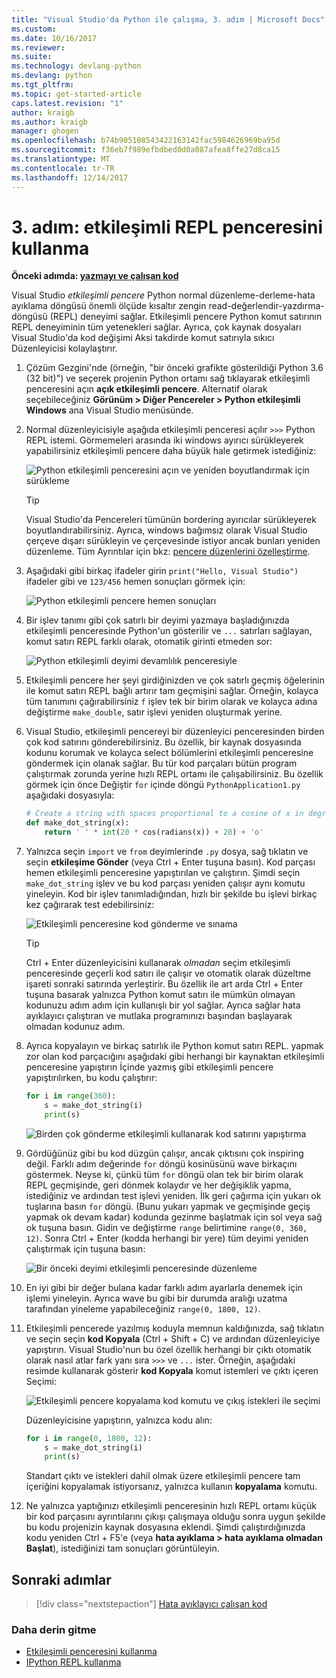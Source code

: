```yaml
---
title: "Visual Studio'da Python ile çalışma, 3. adım | Microsoft Docs"
ms.custom: 
ms.date: 10/16/2017
ms.reviewer: 
ms.suite: 
ms.technology: devlang-python
ms.devlang: python
ms.tgt_pltfrm: 
ms.topic: get-started-article
caps.latest.revision: "1"
author: kraigb
ms.author: kraigb
manager: ghogen
ms.openlocfilehash: b74b905108543422163142fac5984626969ba95d
ms.sourcegitcommit: f36eb7f989efbdbed0d0a087afea8ffe27d8ca15
ms.translationtype: MT
ms.contentlocale: tr-TR
ms.lasthandoff: 12/14/2017
---
```

# <a name="step-3-using-the-interactive-repl-window"></a>3. adım: etkileşimli REPL penceresini kullanma

**Önceki adımda: [yazmayı ve çalışan kod](vs-tutorial-01-02.md)**

Visual Studio *etkileşimli pencere* Python normal düzenleme-derleme-hata ayıklama döngüsü önemli ölçüde kısaltır zengin read-değerlendir-yazdırma-döngüsü (REPL) deneyimi sağlar. Etkileşimli pencere Python komut satırının REPL deneyiminin tüm yetenekleri sağlar. Ayrıca, çok kaynak dosyaları Visual Studio'da kod değişimi Aksi takdirde komut satırıyla sıkıcı Düzenleyicisi kolaylaştırır.

1. Çözüm Gezgini'nde (örneğin, "bir önceki grafikte gösterildiği Python 3.6 (32 bit)") ve seçerek projenin Python ortamı sağ tıklayarak etkileşimli penceresini açın **açık etkileşimli pencere**. Alternatif olarak seçebileceğiniz **Görünüm > Diğer Pencereler > Python etkileşimli Windows** ana Visual Studio menüsünde.

1. Normal düzenleyicisiyle aşağıda etkileşimli penceresi açılır `>>>` Python REPL istemi. Görmemeleri arasında iki windows ayırıcı sürükleyerek yapabilirsiniz etkileşimli pencere daha büyük hale getirmek istediğiniz:

    ![Python etkileşimli penceresini açın ve yeniden boyutlandırmak için sürükleme](media/vs-getting-started-python-11-interactive1b.png)

    > [!Tip]
    > Visual Studio'da Pencereleri tümünün bordering ayırıcılar sürükleyerek boyutlandırabilirsiniz. Ayrıca, windows bağımsız olarak Visual Studio çerçeve dışarı sürükleyin ve çerçevesinde istiyor ancak bunları yeniden düzenleme. Tüm Ayrıntılar için bkz: <a href="https://docs.microsoft.com/visualstudio/ide/customizing-window-layouts-in-visual-studio" target="_blank">pencere düzenlerini özelleştirme</a>.

1. Aşağıdaki gibi birkaç ifadeler girin `print("Hello, Visual Studio")` ifadeler gibi ve `123/456` hemen sonuçları görmek için:

    ![Python etkileşimli pencere hemen sonuçları](media/vs-getting-started-python-12-interactive2.png)

1. Bir işlev tanımı gibi çok satırlı bir deyimi yazmaya başladığınızda etkileşimli penceresinde Python'un gösterilir ve `...` satırları sağlayan, komut satırı REPL farklı olarak, otomatik girinti etmeden sor:

    ![Python etkileşimli deyimi devamlılık penceresiyle](media/vs-getting-started-python-13-interactive3.png)

1. Etkileşimli pencere her şeyi girdiğinizden ve çok satırlı geçmiş öğelerinin ile komut satırı REPL bağlı artırır tam geçmişini sağlar. Örneğin, kolayca tüm tanımını çağırabilirsiniz `f` işlev tek bir birim olarak ve kolayca adına değiştirme `make_double`, satır işlevi yeniden oluşturmak yerine.

1. Visual Studio, etkileşimli pencereyi bir düzenleyici penceresinden birden çok kod satırını gönderebilirsiniz. Bu özellik, bir kaynak dosyasında kodunu korumak ve kolayca select bölümlerini etkileşimli penceresine göndermek için olanak sağlar. Bu tür kod parçaları bütün program çalıştırmak zorunda yerine hızlı REPL ortamı ile çalışabilirsiniz. Bu özellik görmek için önce Değiştir `for` içinde döngü `PythonApplication1.py` aşağıdaki dosyasıyla:

    ```python
    # Create a string with spaces proportional to a cosine of x in degrees
    def make_dot_string(x):
        return ' ' * int(20 * cos(radians(x)) + 20) + 'o'
    ```

1. Yalnızca seçin `import` ve `from` deyimlerinde `.py` dosya, sağ tıklatın ve seçin **etkileşime Gönder** (veya Ctrl + Enter tuşuna basın). Kod parçası hemen etkileşimli penceresine yapıştırılan ve çalıştırın. Şimdi seçin `make_dot_string` işlev ve bu kod parçası yeniden çalışır aynı komutu yineleyin. Kod bir işlev tanımladığından, hızlı bir şekilde bu işlevi birkaç kez çağırarak test edebilirsiniz:

    ![Etkileşimli penceresine kod gönderme ve sınama](media/vs-getting-started-python-14-interactive4.png)

    > [!Tip]
    > Ctrl + Enter düzenleyicisini kullanarak *olmadan* seçim etkileşimli penceresinde geçerli kod satırı ile çalışır ve otomatik olarak düzeltme işareti sonraki satırında yerleştirir. Bu özellik ile art arda Ctrl + Enter tuşuna basarak yalnızca Python komut satırı ile mümkün olmayan kodunuzu adım adım için kullanışlı bir yol sağlar. Ayrıca sağlar hata ayıklayıcı çalıştıran ve mutlaka programınızı başından başlayarak olmadan kodunuz adım.

1. Ayrıca kopyalayın ve birkaç satırlık ile Python komut satırı REPL. yapmak zor olan kod parçacığını aşağıdaki gibi herhangi bir kaynaktan etkileşimli penceresine yapıştırın İçinde yazmış gibi etkileşimli pencere yapıştırılırken, bu kodu çalıştırır:

    ```python
    for i in range(360):
        s = make_dot_string(i)
        print(s)
    ```

    ![Birden çok gönderme etkileşimli kullanarak kod satırını yapıştırma](media/vs-getting-started-python-15-interactive5.png)

1. Gördüğünüz gibi bu kod düzgün çalışır, ancak çıktısını çok inspiring değil. Farklı adım değerinde `for` döngü kosinüsünü wave birkaçını göstermek. Neyse ki, çünkü tüm `for` döngü olan tek bir birim olarak REPL geçmişinde, geri dönmek kolaydır ve her değişiklik yapma, istediğiniz ve ardından test işlevi yeniden. İlk geri çağırma için yukarı ok tuşlarına basın `for` döngü. (Bunu yukarı yapmak ve geçmişinde geçiş yapmak ok devam kadar) kodunda gezinme başlatmak için sol veya sağ ok tuşuna basın. Gidin ve değiştirme `range` belirtimine `range(0, 360, 12)`. Sonra Ctrl + Enter (kodda herhangi bir yere) tüm deyimi yeniden çalıştırmak için tuşuna basın:

    ![Bir önceki deyimi etkileşimli penceresinde düzenleme](media/vs-getting-started-python-16-interactive6.png)

1. En iyi gibi bir değer bulana kadar farklı adım ayarlarla denemek için işlemi yineleyin. Ayrıca wave bu gibi bir durumda aralığı uzatma tarafından yineleme yapabileceğiniz `range(0, 1800, 12)`.
 
1. Etkileşimli pencerede yazılmış koduyla memnun kaldığınızda, sağ tıklatın ve seçin seçin **kod Kopyala** (Ctrl + Shift + C) ve ardından düzenleyiciye yapıştırın. Visual Studio'nun bu özel özellik herhangi bir çıktı otomatik olarak nasıl atlar fark yanı sıra `>>>` ve `...` ister. Örneğin, aşağıdaki resimde kullanarak gösterir **kod Kopyala** komut istemleri ve çıktı içeren Seçimi:

    ![Etkileşimli pencere kopyalama kod komutu ve çıkış istekleri ile seçimi](media/vs-getting-started-python-17-interactive7.png)

    Düzenleyicisine yapıştırın, yalnızca kodu alın:

    ```python
    for i in range(0, 1800, 12):
        s = make_dot_string(i)
        print(s)
    ```

    Standart çıktı ve istekleri dahil olmak üzere etkileşimli pencere tam içeriğini kopyalamak istiyorsanız, yalnızca kullanın **kopyalama** komutu.

1. Ne yalnızca yaptığınızı etkileşimli penceresinin hızlı REPL ortamı küçük bir kod parçasını ayrıntılarını çıkışı çalışmaya olduğu sonra uygun şekilde bu kodu projenizin kaynak dosyasına eklendi. Şimdi çalıştırdığınızda kodu yeniden Ctrl + F5'e (veya **hata ayıklama > hata ayıklama olmadan Başlat**), istediğinizi tam sonuçları görüntüleyin.

## <a name="next-steps"></a>Sonraki adımlar

> [!div class="nextstepaction"]
> [Hata ayıklayıcı çalışan kod](vs-tutorial-01-04.md)

### <a name="going-deeper"></a>Daha derin gitme

- [Etkileşimli penceresini kullanma](interactive-repl.md)
- [IPython REPL kullanma](interactive-repl-ipython.md)
